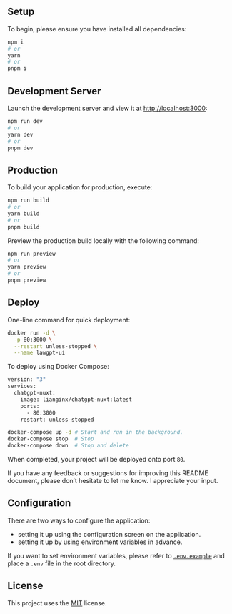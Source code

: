 ## Setup

To begin, please ensure you have installed all dependencies:

```bash
npm i
# or
yarn
# or
pnpm i
```

## Development Server

Launch the development server and view it at <http://localhost:3000>:

```bash
npm run dev
# or
yarn dev
# or
pnpm dev
```

## Production

To build your application for production, execute:

```bash
npm run build
# or
yarn build
# or
pnpm build
```

Preview the production build locally with the following command:

```bash
npm run preview
# or
yarn preview
# or
pnpm preview
```

## Deploy

One-line command for quick deployment:

```bash
docker run -d \
  -p 80:3000 \
  --restart unless-stopped \
  --name lawgpt-ui
```

To deploy using Docker Compose:

```bash
version: "3"
services:
  chatgpt-nuxt:
    image: lianginx/chatgpt-nuxt:latest
    ports:
      - 80:3000
    restart: unless-stopped
```

```bash
docker-compose up -d # Start and run in the background.
docker-compose stop  # Stop
docker-compose down  # Stop and delete
```

When completed, your project will be deployed onto port `80`.

If you have any feedback or suggestions for improving this README document, please don’t hesitate to let me know. I appreciate your input.

## Configuration

There are two ways to configure the application:

- setting it up using the configuration screen on the application.
- setting it up by using environment variables in advance.

If you want to set environment variables, please refer to [`.env.example`](/.env.example) and place a `.env` file in the root directory.

## License

This project uses the [MIT](/LICENSE) license.
